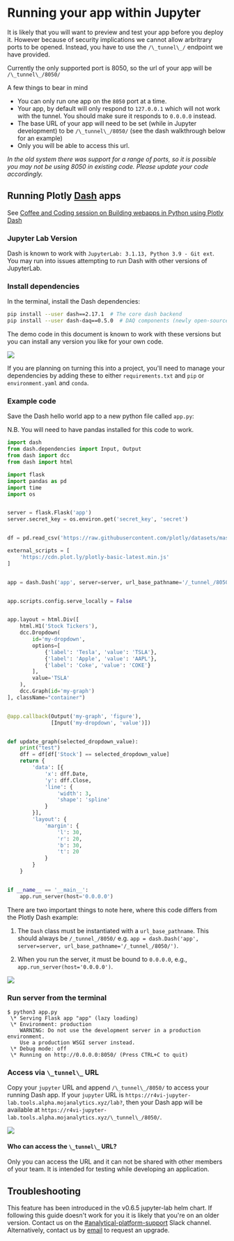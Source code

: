 # Running your app within Jupyter

It is likely that you will want to preview and test your app before you deploy it.
However because of security implications we cannot allow arbritrary ports to be opened.
Instead, you have to use the `/\_tunnel\_/` endpoint we have provided.

Currently the only supported port is 8050, so the url of your app will be `/\_tunnel\_/8050/`

A few things to bear in mind
- You can only run one app on the `8050` port at a time.
- Your app, by default will only respond to `127.0.0.1` which will not work with the tunnel. You should make sure it responds to `0.0.0.0` instead.
- The base URL of your app will need to be set (while in Jupyter development) to be `/\_tunnel\_/8050/` (see the dash walkthrough below for an example)
- Only you will be able to access this url.

_In the old system there was support for a range of ports, so it is possible you may not be using 8050 in existing code. Please update your code accordingly._

## Running Plotly [Dash] apps

See [Coffee and Coding session on Building webapps in Python using Plotly Dash](https://github.com/moj-analytical-services/Coffee-and-Coding/tree/master/2020-04-14%20Python%20webapps%20using%20Plotly%20Dash)

### Jupyter Lab Version
Dash is known to work with `JupyterLab: 3.1.13, Python 3.9 - Git ext`. You may run into issues attempting to run Dash with other versions of JupyterLab. 

### Install dependencies

In the terminal, install the Dash dependencies:

```bash
pip install --user dash==2.17.1  # The core dash backend
pip install --user dash-daq==0.5.0  # DAQ components (newly open-sourced!)
```

The demo code in this document is known to work with these versions but you can
install any version you like for your own code.

![](images/dash/dash_install_deps.gif)

If you are planning on turning this into a project, you'll need to manage your
dependencies by adding these to either `requirements.txt` and `pip` or
`environment.yaml` and `conda`.

### Example code

Save the Dash hello world app to a new python file called `app.py`:

N.B. You will need to have pandas installed for this code to work.

```python
import dash
from dash.dependencies import Input, Output
from dash import dcc
from dash import html

import flask
import pandas as pd
import time
import os


server = flask.Flask('app')
server.secret_key = os.environ.get('secret_key', 'secret')


df = pd.read_csv('https://raw.githubusercontent.com/plotly/datasets/master/hello-world-stock.csv')

external_scripts = [
    'https://cdn.plot.ly/plotly-basic-latest.min.js'
]


app = dash.Dash('app', server=server, url_base_pathname='/_tunnel_/8050/', external_scripts=external_scripts)


app.scripts.config.serve_locally = False


app.layout = html.Div([
    html.H1('Stock Tickers'),
    dcc.Dropdown(
        id='my-dropdown',
        options=[
            {'label': 'Tesla', 'value': 'TSLA'},
            {'label': 'Apple', 'value': 'AAPL'},
            {'label': 'Coke', 'value': 'COKE'}
        ],
        value='TSLA'
    ),
    dcc.Graph(id='my-graph')
], className="container")


@app.callback(Output('my-graph', 'figure'),
              [Input('my-dropdown', 'value')])


def update_graph(selected_dropdown_value):
    print("test")
    dff = df[df['Stock'] == selected_dropdown_value]
    return {
        'data': [{
            'x': dff.Date,
            'y': dff.Close,
            'line': {
                'width': 3,
                'shape': 'spline'
            }
        }],
        'layout': {
            'margin': {
                'l': 30,
                'r': 20,
                'b': 30,
                't': 20
            }
        }
    }


if __name__ == '__main__':
    app.run_server(host='0.0.0.0')


```

There are two important things to note here, where this code differs from the
Plotly Dash example:

1. The `Dash` class must be instantiated with a `url_base_pathname`. This should
   always be `/_tunnel_/8050/` e.g.
   `app = dash.Dash('app', server=server, url_base_pathname='/_tunnel_/8050/')`.

2. When you run the server, it must be bound to `0.0.0.0`, e.g., `app.run_server(host='0.0.0.0')`.

![](images/dash/save_example.gif)

### Run server from the terminal

```
$ python3 app.py
 \* Serving Flask app "app" (lazy loading)
 \* Environment: production
    WARNING: Do not use the development server in a production environment.
    Use a production WSGI server instead.
 \* Debug mode: off
 \* Running on http://0.0.0.0:8050/ (Press CTRL+C to quit)
```

### Access via `\_tunnel\_` URL

Copy your `jupyter` URL and append `/\_tunnel\_/8050/` to access your running Dash
app. If your `jupyter` URL is `https://r4vi-jupyter-lab.tools.alpha.mojanalytics.xyz/lab?`,
then your Dash app will be available at
`https://r4vi-jupyter-lab.tools.alpha.mojanalytics.xyz/\_tunnel\_/8050/`.

![](images/dash/visit_url.gif)

#### Who can access the `\_tunnel\_` URL?

Only you can access the URL and it can not be shared with other members of your
team. It is intended for testing while developing an application.

## Troubleshooting

This feature has been introduced in the v0.6.5 jupyter-lab helm chart. If following
this guide doesn't work for you it is likely that you're on an older version.
Contact us on the [#analytical-platform-support](https://app.slack.com/client/T02DYEB3A/C4PF7QAJZ) Slack channel. Alternatively, contact us by [email](mailto:analytical_platform@digital.justice.gov.uk)
to request an upgrade.

[dash]: https://dash.plot.ly/
